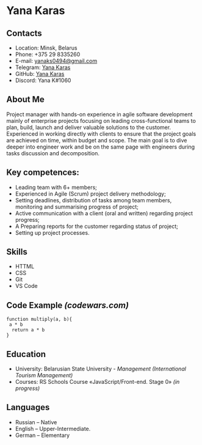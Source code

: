 # Yana Karas

## Contacts
* Location: Minsk, Belarus
* Phone: +375 29 8335260
* E-mail: yanaks0494@gmail.com
* Telegram: [Yana Karas](https://t.me/Yana_Karas)
* GitHub: [Yana Karas](https://github.com/yujanka)
* Discord: Yana K#1060
## About Me
Project manager with hands-on experience in agile software development mainly of enterprise projects focusing on leading cross-functional teams to plan, build, launch and deliver valuable solutions to the customer. Experienced in working directly with clients to ensure that the project goals are achieved on time, within budget and scope. The main goal is to dive deeper into engineer work and be on the same page with engineers during tasks discussion and decomposition.
## Key competences:
* Leading team with 6+ members;
* Experienced in Agile (Scrum) project delivery methodology;
* Setting deadlines, distribution of tasks among team members, monitoring and summarising progress of project;
* Active communication with a client (oral and written) regarding project progress;
* A Preparing reports for the customer regarding status of project;
* Setting up project processes.
## Skills
* HTTML
* CSS
* Git
* VS Code
## Code Example *(codewars.com)*
``` JS
function multiply(a, b){
 a * b  
  return a * b
}
```
## Education
* University: Belarusian State University - *Management (International Tourism Management)* 
* Сourses: RS Schools Course «JavaScript/Front-end. Stage 0» *(in progress)*
## Languages
* Russian – Native
* English –  Upper-Intermediate.
* German – Elementary